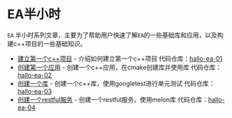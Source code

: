 EA半小时
================================

`EA` 半小时系列文章，主要为了帮助用户快速了解`EA`的一些基础库和应用，以及构建c++项目的一些基础知识。

* [建立第一个c++项目](half/a001-hala-ea.md) - 介绍如何建立第一个c++项目 代码仓库：[hallo-ea-01][1]
* [创建第一个应用](half/a002-hala-ea.md) - 创建一个c++应用，在cmake创建库并使用库 代码仓库：[hallo-ea-02][2]
* [创建一个库](half/a003-hala-ea.md) - 创建一个c++库，使用googletest进行单元测试 代码仓库：[hallo-ea-03][3]
* [创建一个restful服务](half/a004-hala-restful.md) - 创建一个restful服务，使用melon库 代码仓库：[hallo-ea-04][4]




[1]: https://github.com/gottingen/ea-half-an-hour/tree/master/a001-hala-ea
[2]: https://github.com/gottingen/ea-half-an-hour/tree/master/a002-hala-ea
[3]: https://github.com/gottingen/ea-half-an-hour/tree/master/a003-hala-ea
[4]: https://github.com/gottingen/ea-half-an-hour/tree/master/a004-hala-restful